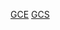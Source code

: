 


[GCE](GCE.md)
[GCS](GCS.md)
<!--stackedit_data:
eyJoaXN0b3J5IjpbMTE3MDI5NzcwNCwtNjE2MjA3MTU4XX0=
-->